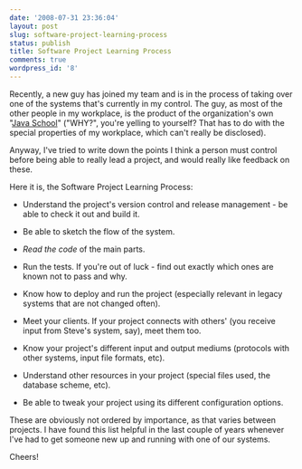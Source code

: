 ```yaml
---
date: '2008-07-31 23:36:04'
layout: post
slug: software-project-learning-process
status: publish
title: Software Project Learning Process
comments: true
wordpress_id: '8'
---
```


Recently, a new guy has joined my team and is in the process of taking over one of the systems that's currently in my control. The guy, as most of the other people in my workplace, is the product of the organization's own "[Java School](http://www.joelonsoftware.com/articles/ThePerilsofJavaSchools.html)" ("WHY?", you're yelling to yourself? That has to do with the special properties of my workplace, which can't really be disclosed).

Anyway, I've tried to write down the points I think a person must control before being able to really lead a project, and would really like feedback on these.

Here it is, the Software Project Learning Process:



	
  * Understand the project's version control and release management - be able to check it out and build it.

	
  * Be able to sketch the flow of the system.

	
  * _Read the code_ of the main parts.

	
  * Run the tests. If you're out of luck - find out exactly which ones are known not to pass and why.

	
  * Know how to deploy and run the project (especially relevant in legacy systems that are not changed often).

	
  * Meet your clients. If your project connects with others' (you receive input from Steve's system, say), meet them too.

	
  * Know your project's different input and output mediums (protocols with other systems, input file formats, etc).

	
  * Understand other resources in your project (special files used, the database scheme, etc).

	
  * Be able to tweak your project using its different configuration options.


These are obviously not ordered by importance, as that varies between projects. I have found this list helpful in the last couple of years whenever I've had to get someone new up and running with one of our systems.

Cheers!
